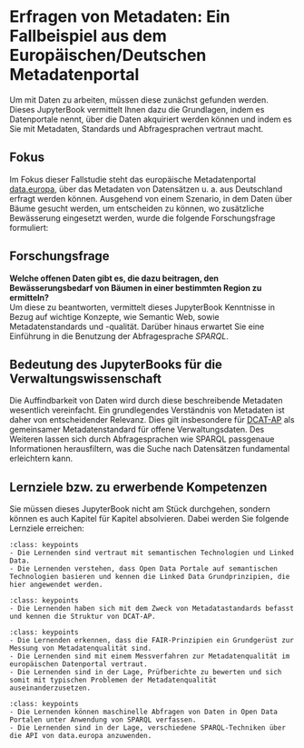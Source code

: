 # Erfragen von Metadaten: Ein Fallbeispiel aus dem Europäischen/Deutschen Metadatenportal  

Um mit Daten zu arbeiten, müssen diese zunächst gefunden werden. Dieses JupyterBook vermittelt Ihnen dazu die Grundlagen, indem es Datenportale nennt, über die Daten akquiriert werden können und indem es Sie mit Metadaten, Standards und Abfragesprachen vertraut macht. 

## Fokus
Im Fokus dieser Fallstudie steht das europäische Metadatenportal <a href="https://data.europa.eu/en" target="_blank">data.europa</a>, über das Metadaten von Datensätzen u. a. aus Deutschland erfragt werden können. Ausgehend von einem Szenario, in dem Daten über Bäume gesucht werden, um entscheiden zu können, wo zusätzliche Bewässerung eingesetzt werden, wurde die folgende Forschungsfrage formuliert:

## Forschungsfrage
**Welche offenen Daten gibt es, die dazu beitragen, den Bewässerungsbedarf von Bäumen in einer bestimmten Region zu ermitteln?**  
Um diese zu beantworten, vermittelt dieses JupyterBook Kenntnisse in Bezug auf wichtige Konzepte, wie Semantic Web, sowie Metadatenstandards und -qualität. Darüber hinaus erwartet Sie eine Einführung in die Benutzung der Abfragesprache *SPARQL*.  

## Bedeutung des JupyterBooks für die Verwaltungswissenschaft

Die Auffindbarkeit von Daten wird durch diese beschreibende Metadaten wesentlich vereinfacht. Ein grundlegendes Verständnis von Metadaten ist daher von entscheidender Relevanz. Dies gilt insbesondere für <a href="https://www.dcat-ap.de/" target="_blank">DCAT-AP</a> als gemeinsamer Metadatenstandard für offene Verwaltungsdaten. Des Weiteren lassen sich durch Abfragesprachen wie SPARQL passgenaue Informationen herausfiltern, was die Suche nach Datensätzen fundamental erleichtern kann.


## Lernziele bzw. zu erwerbende Kompetenzen
Sie müssen dieses JupyterBook nicht am Stück durchgehen, sondern können es auch Kapitel für Kapitel absolvieren. Dabei werden Sie folgende Lernziele erreichen:

```{admonition} Grundlegende Konzepte und Datenidentifikation
:class: keypoints
- Die Lernenden sind vertraut mit semantischen Technologien und Linked Data.
- Die Lernenden verstehen, dass Open Data Portale auf semantischen Technologien basieren und kennen die Linked Data Grundprinzipien, die hier angewendet werden.
```

```{admonition} Datenerschließung und Metadaten
:class: keypoints
- Die Lernenden haben sich mit dem Zweck von Metadatastandards befasst und kennen die Struktur von DCAT-AP.
```

```{admonition} Metadatenqualität
:class: keypoints
- Die Lernenden erkennen, dass die FAIR-Prinzipien ein Grundgerüst zur Messung von Metadatenqualität sind.
- Die Lernenden sind mit einem Messverfahren zur Metadatenqualität im europäischen Datenportal vertraut.
- Die Lernenden sind in der Lage, Prüfberichte zu bewerten und sich somit mit typischen Problemen der Metadatenqualität auseinanderzusetzen.
```

```{admonition} Abfragesprachen
:class: keypoints
- Die Lernenden können maschinelle Abfragen von Daten in Open Data Portalen unter Anwendung von SPARQL verfassen.
- Die Lernenden sind in der Lage, verschiedene SPARQL-Techniken über die API von data.europa anzuwenden.
```

